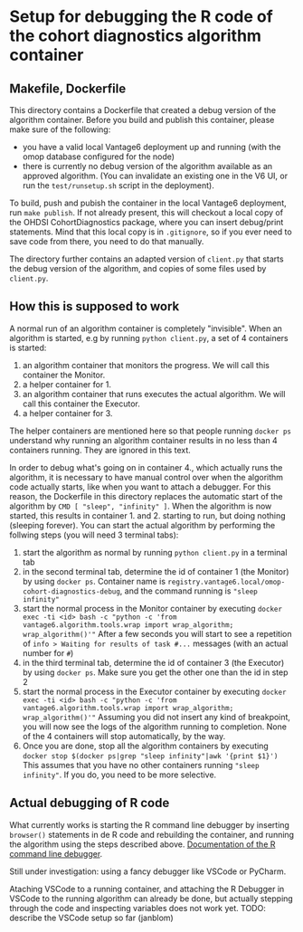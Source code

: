 # Setup for debugging the R code of the cohort diagnostics algorithm container

## Makefile, Dockerfile

This directory contains a Dockerfile that created a debug version of the algorithm container. Before you build and publish this container, please make sure of the following:

- you have a valid local Vantage6 deployment up and running (with the omop database configured for the node)
- there is currently no debug version of the algorithm available as an approved algorithm. (You can invalidate an existing one in the V6 UI, or run the `test/runsetup.sh` script in the deployment).

To build, push and pubish the container in the local Vantage6 deployment, run `make publish`. If not already present, this will checkout a local copy of the OHDSI CohortDiagnostics package, where you can insert debug/print statements. Mind that this local copy is in `.gitignore`, so if you ever need to save code from there, you need to do that manually.

The directory further contains an adapted version of `client.py` that starts the debug version of the algorithm, and copies of some files used by `client.py`.

## How this is supposed to work

A normal run of an algorithm container is completely "invisible". When an algorithm is started, e.g by running `python client.py`, a set of 4 containers is started:

1. an algorithm container that monitors the progress. We will call this container the Monitor.
2. a helper container for 1.
3. an algorithm container that runs executes the actual algorithm. We will call this container the Executor.
4. a helper container for 3.

The helper containers are mentioned here so that people running `docker ps` understand why running an algorithm container results in no less than 4 containers running. They are ignored
in this text.

In order to debug what's going on in container 4., which actually runs the algorithm, it is necessary to have manual control over when the algorithm code actually starts, like when you want to attach a debugger. For this reason, the Dockerfile in this directory replaces the 
automatic start of the algorithm by `CMD [ "sleep", "infinity" ]`. 
When the algorithm is now started, this results in container 1. and 2. starting to run, but doing nothing (sleeping forever). You can start the actual algorithm by performing the follwing steps (you will need 3 terminal tabs):

1. start the algorithm as normal by running `python client.py` in a terminal tab
2. in the second terminal tab, determine the id of container 1 (the Monitor) by using `docker ps`. Container name is `registry.vantage6.local/omop-cohort-diagnostics-debug`, and the command running is `"sleep infinity"`
3. start the normal process in the Monitor container by executing
  `docker exec -ti <id> bash -c "python -c 'from vantage6.algorithm.tools.wrap import wrap_algorithm; wrap_algorithm()'"`
  After a few seconds you will start to see a repetition of `info > Waiting for results of task #...` messages (with an actual number for `#`)
4. in the third terminal tab, determine the id of container 3 (the Executor) by using `docker ps`. Make sure you get the other one than the id in step 2
5. start the normal process in the Executor container by executing
  `docker exec -ti <id> bash -c "python -c 'from vantage6.algorithm.tools.wrap import wrap_algorithm; wrap_algorithm()'"`
  Assuming you did not insert any kind of breakpoint, you will now see the logs of the algorithm running to completion.
  None of the 4 containers will stop automatically, by the way.
6. Once you are done, stop all the algorithm containers by executing `docker stop $(docker ps|grep "sleep infinity"|awk '{print $1}')` 
  This assumes that you have no other containers running `"sleep infinity"`. If you do, you need to be more selective.

## Actual debugging of R code

What currently works is starting the R command line debugger by inserting `browser()` statements in de R code and rebuilding the container, and running the algorithm using the steps described above. [Documentation of the R command line debugger](https://www.rdocumentation.org/packages/base/versions/3.6.2/topics/browser).

Still under investigation: using a fancy debugger like VSCode or PyCharm.

Ataching VSCode to a running container, and attaching the R Debugger in VSCode to the running algorithm can already be done, but actually stepping through the code and inspecting variables does not work yet.
TODO: describe the VSCode setup so far (janblom)